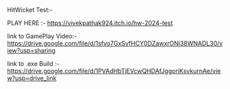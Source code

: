 HitWicket Test:-

PLAY HERE :- https://vivekpathak924.itch.io/hw-2024-test

link to GamePlay Video:- https://drive.google.com/file/d/1sfvo7GxSvfHCY0DZawxrONi38WNADL30/view?usp=sharing

link to .exe Build :- https://drive.google.com/file/d/1PVAdHbTjEVcwQHDAfJggoriKsvkurnAe/view?usp=drive_link

